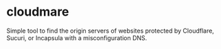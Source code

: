 # cloudmare
Simple tool to find the origin servers of websites protected by Cloudflare, Sucuri, or Incapsula with a misconfiguration DNS.
